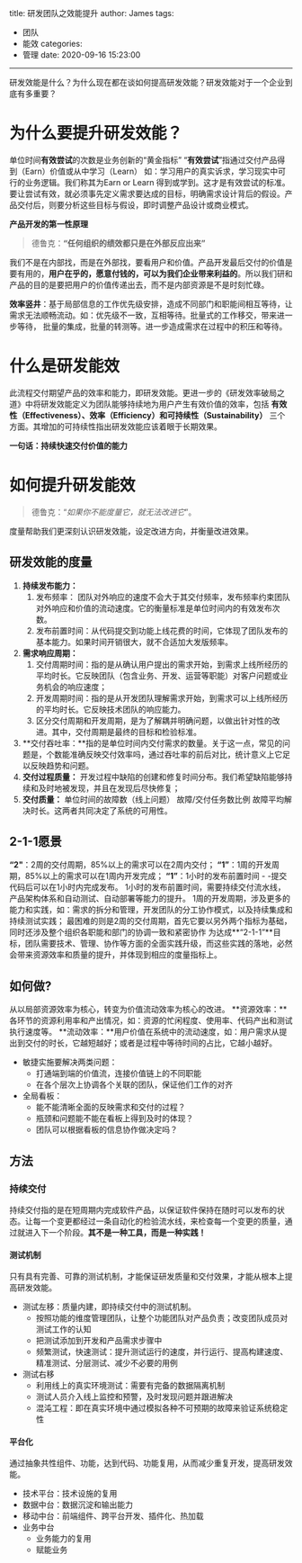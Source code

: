 title: 研发团队之效能提升
author: James
tags:

  - 团队
  - 能效
categories:
  - 管理
date: 2020-09-16 15:23:00

---

研发效能是什么？为什么现在都在谈如何提高研发效能？研发效能对于一个企业到底有多重要？

<!-- more -->

# 为什么要提升研发效能？
单位时间**有效尝试**的次数是业务创新的“黄金指标”
“**有效尝试**”指通过交付产品得到（Earn）价值或从中学习（Learn）
如：学习用户的真实诉求，学习现实中可行的业务逻辑。我们称其为Earn or Learn 得到或学到。这才是有效尝试的标准。要让尝试有效，就必须事先定义需求要达成的目标，明确需求设计背后的假设。产品交付后，则要分析这些目标与假设，即时调整产品设计或商业模式。

**产品开发的第一性原理**

> 德鲁克：**“任何组织的绩效都只是在外部反应出来”** 

我们不是在内部找，而是在外部找，要看用户和价值。产品开发最后交付的价值是要有用的，**用户在乎的，愿意付钱的，**可以**为我们企业带来利益的**。所以我们研和产品的目的是要把用户的价值传递出去，而不是内部资源是不是时刻忙碌。

**效率竖井**：基于局部信息的工作优先级安排，造成不同部门和职能间相互等待，让需求无法顺畅流动。如：优先级不一致，互相等待。批量式的工作移交，带来进一步等待， 批量的集成，批量的转测等。进一步造成需求在过程中的积压和等待。

# 什么是研发能效

此流程交付期望产品的效率和能力，即研发效能。更进一步的《研发效率破局之道》中将研发效能定义为团队能够持续地为用户产生有效价值的效率，包括 **有效性（Effectiveness）、效率（Efficiency）和可持续性（Sustainability）** 三个方面。其增加的可持续性指出研发效能应该着眼于长期效果。

**一句话：持续快速交付价值的能力**

# 如何提升研发能效

> 德鲁克：“*如果你不能度量它，就无法改进它*”。

度量帮助我们更深刻认识研发效能，设定改进方向，并衡量改进效果。

## 研发效能的度量
1. **持续发布能力：**
   1. 发布频率： 团队对外响应的速度不会大于其交付频率，发布频率约束团队对外响应和价值的流动速度。它的衡量标准是单位时间内的有效发布次数。
   2. 发布前置时间：从代码提交到功能上线花费的时间，它体现了团队发布的基本能力。如果时间开销很大，就不合适加大发版频率。
2. **需求响应周期：**
   1. 交付周期时间：指的是从确认用户提出的需求开始，到需求上线所经历的平均时长。它反映团队（包含业务、开发、运营等职能）对客户问题或业务机会的响应速度；
   2. 开发周期时间：指的是从开发团队理解需求开始，到需求可以上线所经历的平均时长。它反映技术团队的响应能力。
   3. 区分交付周期和开发周期，是为了解耦并明确问题，以做出针对性的改进。其中，交付周期是最终的目标和检验标准。
3. **交付吞吐率：**指的是单位时间内交付需求的数量。关于这一点，常见的问题是，个数能准确反映交付效率吗，通过吞吐率的前后对比，统计意义上它足以反映趋势和问题。
4. **交付过程质量：**
   开发过程中缺陷的创建和修复时间分布。我们希望缺陷能够持续和及时地被发现，并且在发现后尽快修复；
5. **交付质量：**
   单位时间的故障数（线上问题） 故障/交付任务数比例
   故障平均解决时长。这两者共同决定了系统的可用性。

## **2-1-1愿景**

**“2"**：2周的交付周期，85%以上的需求可以在2周内交付；
**“1”**：1周的开发周期，85%以上的需求可以在1周内开发完成；
**“1”**：1小时的发布前置时间 - -提交代码后可以在1小时内完成发布。
1小时的发布前置时间，需要持续交付流水线，产品架构体系和自动测试、自动部署等能力的提升。
1周的开发周期，涉及更多的能力和实践，如：需求的拆分和管理，开发团队的分工协作模式，以及持续集成和持续测试实践；
最困难的则是2周的交付周期，首先它要以另外两个指标为基础，同时还涉及整个组织各职能和部门的协调一致和紧密协作
为达成**“2-1-1”**目标，团队需要技术、管理、协作等方面的全面实践升级，而这些实践的落地，必然会带来资源效率和质量的提升，并体现到相应的度量指标上。

## 如何做?
从以局部资源效率为核心，转变为价值流动效率为核心的改进。
**资源效率：**各环节的资源利用率和产出情况，如：资源的忙闲程度、使用率、代码产出和测试执行速度等。
**流动效率：**用户价值在系统中的流动速度，如：用户需求从提出到交付的时长，它越短越好；或者是过程中等待时间的占比，它越小越好。

- 敏捷实施要解决两类问题：
  - 打通端到端的价值流，连接价值链上的不同职能
  - 在各个层次上协调各个关联的团队，保证他们工作的对齐
- 全局看板：
  - 能不能清晰全面的反映需求和交付的过程？
  - 瓶颈和问题能不能在看板上得到及时的体现？
  - 团队可以根据看板的信息协作做决定吗？

## 方法

### 持续交付

持续交付指的是在短周期内完成软件产品，以保证软件保持在随时可以发布的状态。让每一个变更都经过一条自动化的检验流水线，来检查每一个变更的质量，通过就进入下一个阶段。**其不是一种工具，而是一种实践！**

#### 测试机制

只有具有完善、可靠的测试机制，才能保证研发质量和交付效果，才能从根本上提高研发效能。

- 测试左移：质量内建，即持续交付中的测试机制。
  - 按照功能的维度管理团队，让整个功能团队对产品负责；改变团队成员对测试工作的认知
  - 把测试添加到开发和产品需求步骤中
  - 频繁测试，快速测试：提升测试运行的速度，并行运行、提高构建速度、精准测试、分层测试、减少不必要的用例
- 测试右移
  - 利用线上的真实环境测试：需要有完备的数据隔离机制
  - 测试人员介入线上监控和预警，及时发现问题并跟进解决
  - 混沌工程：即在真实环境中通过模拟各种不可预期的故障来验证系统稳定性

#### 平台化

通过抽象共性组件、功能，达到代码、功能复用，从而减少重复开发，提高研发效能。

- 技术平台：技术设施的复用
- 数据中台：数据沉淀和输出能力
- 移动中台：前端组件、跨平台开发、插件化、热加载
- 业务中台
  - 业务能力的复用
  - 赋能业务